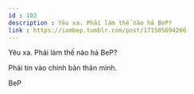 ```yaml
---
id : 102
description : Yêu xa. Phải làm thế nào hả BeP?
link : https://iambep.tumblr.com/post/171505694266
---
```


Yêu xa. Phải làm thế nào hả BeP?

Phải tin vào chính bản thân mình.

BeP